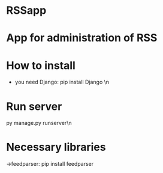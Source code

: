 # RSSapp

# App for administration of RSS

# How to install
- you need Django: 
  pip install Django \n
# Run server
  py manage.py runserver\n
# Necessary libraries
->feedparser:
  pip install feedparser
